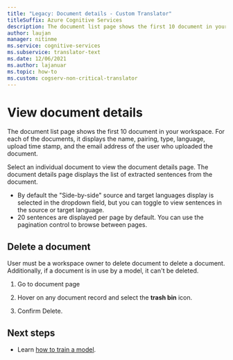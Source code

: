 ```yaml
---
title: "Legacy: Document details - Custom Translator"
titleSuffix: Azure Cognitive Services
description: The document list page shows the first 10 document in your workspace. For each of the documents, it displays the name, pairing, type, language, upload time stamp, and the email address of the user who uploaded the document.  
author: laujan
manager: nitinme
ms.service: cognitive-services
ms.subservice: translator-text
ms.date: 12/06/2021
ms.author: lajanuar
ms.topic: how-to
ms.custom: cogserv-non-critical-translator
---
```


# View document details

The document list page shows the first 10 document in your workspace. For each
of the documents, it displays the name, pairing, type, language, upload time
stamp, and the email address of the user who uploaded the document.

Select an individual document to view the document details page. The document details page displays the list of extracted sentences from the document.

- By default the "Side-by-side" source and target languages display is selected in the dropdown field, but you can toggle to view sentences in the source or target language.
- 20 sentences are displayed per page by default. You can use the pagination control to browse between pages.


## Delete a document

User must be a workspace owner to delete document to delete a document. Additionally, if a document is in use by a model, it can't be deleted.

1. Go to document page
2. Hover on any document record and select the **trash bin** icon.



3. Confirm Delete.



## Next steps

- Learn [how to train a model](how-to-train-model.md).

